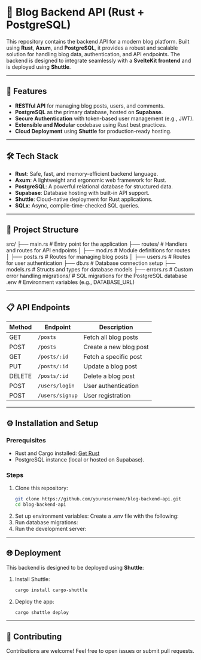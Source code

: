 # 🦀 Blog Backend API (Rust + PostgreSQL)

This repository contains the backend API for a modern blog platform. Built using **Rust**, **Axum**, and **PostgreSQL**, it provides a robust and scalable solution for handling blog data, authentication, and API endpoints. The backend is designed to integrate seamlessly with a **SvelteKit frontend** and is deployed using **Shuttle**.

---

## 🚀 Features
- **RESTful API** for managing blog posts, users, and comments.
- **PostgreSQL** as the primary database, hosted on **Supabase**.
- **Secure Authentication** with token-based user management (e.g., JWT).
- **Extensible and Modular** codebase using Rust best practices.
- **Cloud Deployment** using **Shuttle** for production-ready hosting.

---

## 🛠️ Tech Stack
- **Rust**: Safe, fast, and memory-efficient backend language.
- **Axum**: A lightweight and ergonomic web framework for Rust.
- **PostgreSQL**: A powerful relational database for structured data.
- **Supabase**: Database hosting with built-in API support.
- **Shuttle**: Cloud-native deployment for Rust applications.
- **SQLx**: Async, compile-time-checked SQL queries.

---

## 📂 Project Structure
src/
├── main.rs           # Entry point for the application
├── routes/           # Handlers and routes for API endpoints
│   ├── mod.rs        # Module definitions for routes
│   ├── posts.rs      # Routes for managing blog posts
│   ├── users.rs      # Routes for user authentication
├── db.rs             # Database connection setup
├── models.rs         # Structs and types for database models
├── errors.rs         # Custom error handling
migrations/           # SQL migrations for the PostgreSQL database
.env                  # Environment variables (e.g., DATABASE_URL)

---

## 📋 API Endpoints
| Method | Endpoint       | Description               |
|--------|----------------|---------------------------|
| GET    | `/posts`       | Fetch all blog posts      |
| POST   | `/posts`       | Create a new blog post    |
| GET    | `/posts/:id`   | Fetch a specific post     |
| PUT    | `/posts/:id`   | Update a blog post        |
| DELETE | `/posts/:id`   | Delete a blog post        |
| POST   | `/users/login` | User authentication       |
| POST   | `/users/signup`| User registration         |

---

## ⚙️ Installation and Setup

### Prerequisites
- Rust and Cargo installed: [Get Rust](https://www.rust-lang.org/tools/install)
- PostgreSQL instance (local or hosted on Supabase).

### Steps
1. Clone this repository:
   ```bash
   git clone https://github.com/yourusername/blog-backend-api.git
   cd blog-backend-api
2. Set up environment variables: Create a .env file with the following:
3. Run database migrations:
4. Run the development server:

---

## 🌐 Deployment
This backend is designed to be deployed using **Shuttle**:
1. Install Shuttle:
   ```bash
   cargo install cargo-shuttle
3. Deploy the app:
   ```bash
   cargo shuttle deploy

---

## 🤝 Contributing
Contributions are welcome! Feel free to open issues or submit pull requests.




